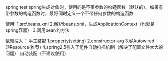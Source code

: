 spring test
spring生成对象时，使用的是不带参数的构造函数（默认的）。如果有带参数的构造函数时，最好同时定义一个不带任何参数的构造函数

使用:
1.src\beans.xml
2.解析beans.xml，生成ApplicationContext（也就是spring容器）
3.调用bean的方法

依赖注入：
手工装配
	1.property(setting)
	2.constructor-arg
	3.@Autowired @Resource(推荐)
	4.spring2.5引入了组件自动扫描机制（解决了配置文件太大的问题）
自动装配（不建议使用）

